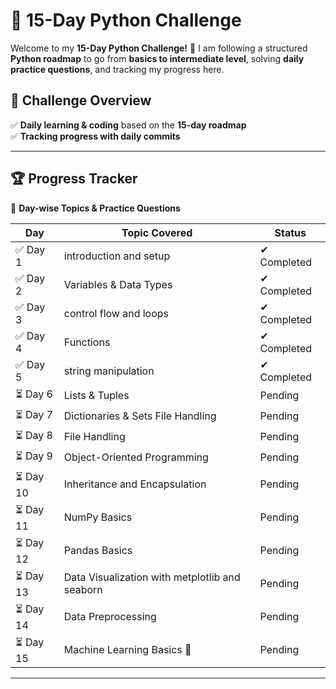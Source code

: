 # 🚀 15-Day Python Challenge  

Welcome to my **15-Day Python Challenge!** 🎯 I am following a structured **Python roadmap** to go from **basics to intermediate level**, solving **daily practice questions**, and tracking my progress here.  

## 📅 Challenge Overview  
✅ **Daily learning & coding** based on the **15-day roadmap**  
✅ **Tracking progress with daily commits**  

---

## 🏆 **Progress Tracker**  

📅 **Day-wise Topics & Practice Questions**  

| Day  | Topic Covered | Status |
|------|--------------|--------|
| ✅ Day 1  | introduction and setup | ✔ Completed | 
| ✅ Day 2  | Variables & Data Types | ✔ Completed |
| ✅ Day 3  | control flow and loops| ✔ Completed |
| ✅ Day 4  | Functions | ✔ Completed   |
| ✅ Day 5  | string manipulation | ✔ Completed |
| ⏳ Day 6  | Lists & Tuples | Pending |
| ⏳ Day 7  | Dictionaries & Sets File Handling | Pending |
| ⏳ Day 8  | File Handling | Pending |
| ⏳ Day 9  |Object-Oriented Programming  | Pending |
| ⏳ Day 10 |Inheritance and Encapsulation | Pending |
| ⏳ Day 11 |  NumPy Basics  | Pending |
| ⏳ Day 12 | Pandas Basics | Pending |
| ⏳ Day 13 | Data Visualization with metplotlib and seaborn | Pending |
| ⏳ Day 14 | Data Preprocessing | Pending |
| ⏳ Day 15 | Machine Learning Basics 🎉 | Pending |

---


